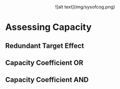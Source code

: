 <center> ![alt text](img/sysofcog.png) </center>

# Assessing Capacity

## Redundant Target Effect

## Capacity Coefficient OR

## Capacity Coefficient AND